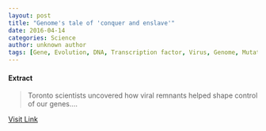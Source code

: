 ```yaml
---
layout: post
title: "Genome's tale of 'conquer and enslave'"
date: 2016-04-14
categories: Science
author: unknown author
tags: [Gene, Evolution, DNA, Transcription factor, Virus, Genome, Mutation, Transcription (biology), Human, Genetics, Retrovirus, Biology, Biotechnology, Life sciences, Organisms]
---
```





#### Extract
>Toronto scientists uncovered how viral remnants helped shape control of our genes....



[Visit Link](http://phys.org/news343660743.html)


